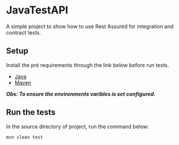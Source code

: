 # JavaTestAPI

A simple project to show how to use Rest Assured for integration and contract tests.

## Setup

Install the pré requirements through the link below before run tests.

* [Java](https://www.oracle.com/technetwork/pt/java/javase/downloads/jdk8-downloads-2133151.html)
* [Maven](https://maven.apache.org/download.cgi)

_**Obs: To ensure the environments varibles is set configured.**_

## Run the tests

In the source directory of project, run the command below:

```sh
mvn clean test
```